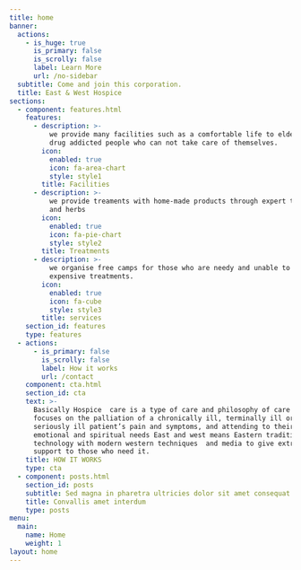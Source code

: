 ```yaml
---
title: home
banner:
  actions:
    - is_huge: true
      is_primary: false
      is_scrolly: false
      label: Learn More
      url: /no-sidebar
  subtitle: Come and join this corporation.
  title: East & West Hospice
sections:
  - component: features.html
    features:
      - description: >-
          we provide many facilities such as a comfortable life to elders and
          drug addicted people who can not take care of themselves.
        icon:
          enabled: true
          icon: fa-area-chart
          style: style1
        title: Facilities
      - description: >-
          we provide treaments with home-made products through expert therapists
          and herbs
        icon:
          enabled: true
          icon: fa-pie-chart
          style: style2
        title: Treatments
      - description: >-
          we organise free camps for those who are needy and unable to take
          expensive treatments.
        icon:
          enabled: true
          icon: fa-cube
          style: style3
        title: services
    section_id: features
    type: features
  - actions:
      - is_primary: false
        is_scrolly: false
        label: How it works
        url: /contact
    component: cta.html
    section_id: cta
    text: >-
      Basically Hospice  care is a type of care and philosophy of care that
      focuses on the palliation of a chronically ill, terminally ill or
      seriously ill patient’s pain and symptoms, and attending to their
      emotional and spiritual needs East and west means Eastern traditional
      technology with modern western techniques  and media to give extreme
      support to those who need it.
    title: HOW IT WORKS
    type: cta
  - component: posts.html
    section_id: posts
    subtitle: Sed magna in pharetra ultricies dolor sit amet consequat adipiscing lorem.
    title: Convallis amet interdum
    type: posts
menu:
  main:
    name: Home
    weight: 1
layout: home
---
```


